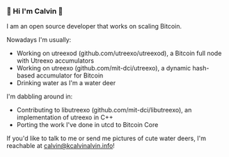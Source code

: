 ### 👋 Hi I'm Calvin 👋

I am an open source developer that works on scaling Bitcoin.

Nowadays I'm usually:

- Working on utreexod (github.com/utreexo/utreexod), a Bitcoin full node with Utreexo accumulators
- Working on utreexo (github.com/mit-dci/utreexo), a dynamic hash-based accumulator for Bitcoin
- Drinking water as I'm a water deer

I'm dabbling around in:

- Contributing to libutreexo (github.com/mit-dci/libutreexo), an implementation of utreexo in C++
- Porting the work I've done in utcd to Bitcoin Core

If you'd like to talk to me or send me pictures of cute water deers, I'm reachable at calvin@kcalvinalvin.info!
